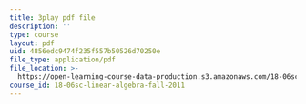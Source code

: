 ```yaml
---
title: 3play pdf file
description: ''
type: course
layout: pdf
uid: 4856edc9474f235f557b50526d70250e
file_type: application/pdf
file_location: >-
  https://open-learning-course-data-production.s3.amazonaws.com/18-06sc-linear-algebra-fall-2011/4856edc9474f235f557b50526d70250e_3cMyj8EKFGo.pdf
course_id: 18-06sc-linear-algebra-fall-2011
---
```

